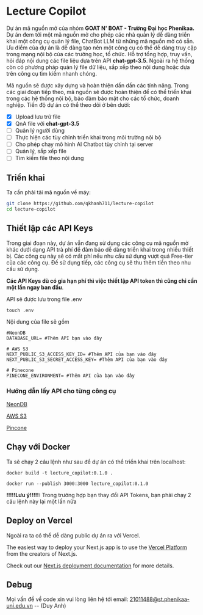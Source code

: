 # Lecture Copilot

Dự án mã nguồn mở của nhóm **GOAT N' BOAT - Trường Đại học Phenikaa.** Dự án đem tới một mã nguồn mở cho phép các nhà quản lý dễ dàng triển khai một công cụ quản lý file, ChatBot LLM từ những mã nguồn mở có sẵn.
Ưu điểm của dự án là dễ dàng tạo nên một công cụ có thể dễ dàng truy cập trong mạng nội bộ của các trường học, tổ chức. Hỗ trợ tổng hợp, truy vấn, hỏi đáp nội dung các file liệu dựa trên API **chat-gpt-3.5**. Ngoài ra hệ thống còn có phương pháp quản lý file dữ liệu, sắp xếp theo nội dung hoặc dựa trên công cụ tìm kiếm nhanh chóng.

Mã nguồn sẽ được xây dựng và hoàn thiện dần dần các tính năng. Trong các giai đoạn tiếp theo, mã nguồn sẽ được hoàn thiện để có thể triển khai trong các hệ thống nội bộ, bảo đảm bảo mật cho các tổ chức, doanh nghiệp. Tiến độ dự án có thể theo dõi ở bên dưới:

* [X] Upload lưu trữ file
* [X] QnA file với **chat-gpt-3.5**
* [ ] Quản lý người dùng
* [ ] Thực hiện các tùy chỉnh triển khai trong môi trường nội bộ
* [ ] Cho phép chạy mô hình AI Chatbot tùy chỉnh tại server
* [ ] Quản lý, sắp xếp file
* [ ] Tìm kiếm file theo nội dung

## Triển khai

Ta cần phải tải mã nguồn về máy:

```bash
git clone https://github.com/qkhanh711/lecture-copilot
cd lecture-copilot
```

## Thiết lập các API Keys

Trong giai đoạn này, dự án vẫn đang sử dụng các công cụ mã nguồn mở khác dưới dạng API trả phí để đảm bảo dễ dàng triển khai trong nhiều thiết bị. Các công cụ này sẽ có mất phí nếu nhu cầu sử dụng vượt quá Free-tier của các công cụ. Đế sử dụng tiếp, các công cụ sẽ thu thêm tiền theo nhu cầu sử dụng.

**Các API Keys dù có gia hạn phí thì việc thiết lập API token thì cũng chỉ cần một lần ngay ban đầu**.

API sẽ được lưu trong file .env

```
touch .env
```

Nội dung của file sẽ gồm

```
#NeonDB
DATABASE_URL= #Thêm API bạn vào đây

# AWS S3
NEXT_PUBLIC_S3_ACCESS_KEY_ID= #Thêm API của bạn vào đây
NEXT_PUBLIC_S3_SECRET_ACCESS_KEY= #Thêm API của bạn vào đây

# Pinecone
PINECONE_ENVIRONMENT= #Thêm API của bạn vào đây
```

### Hướng dẫn lấy API cho từng công cụ

[NeonDB](https://www.youtube.com/watch?v=kUKfi9bCo80)

[AWS S3](https://www.youtube.com/watch?v=39X5WdZbEwQ)

[Pincone](https://www.youtube.com/watch?v=_gC9wWWBjmY)

## Chạy với Docker

Ta sẽ chạy 2 câu lệnh như sau để dự án có thể triển khai trên localhost:

```
docker build -t lecture_copilot:0.1.0 .

docker run --publish 3000:3000 lecture_copilot:0.1.0
```

**!!!!!Lưu ý!!!!!:** Trong trường hợp bạn thay đổi API Tokens, bạn phải chạy 2 câu lệnh này lại một lần nữa

## Deploy on Vercel

Ngoài ra ta có thể dễ dàng public dự án ra với Vercel.

The easiest way to deploy your Next.js app is to use the [Vercel Platform](https://vercel.com/new?utm_medium=default-template&filter=next.js&utm_source=create-next-app&utm_campaign=create-next-app-readme) from the creators of Next.js.

Check out our [Next.js deployment documentation](https://nextjs.org/docs/deployment) for more details.

## Debug

Mọi vấn đề về code xin vui lòng liên hệ tới email:  21011488@st.phenikaa-uni.edu.vn  -- (Duy Anh)
